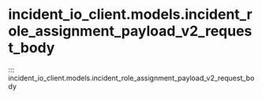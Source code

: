 # incident_io_client.models.incident_role_assignment_payload_v2_request_body

::: incident_io_client.models.incident_role_assignment_payload_v2_request_body
